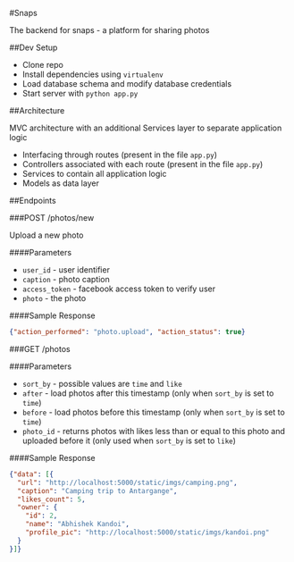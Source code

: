 #Snaps

The backend for snaps - a platform for sharing photos

##Dev Setup

* Clone repo
* Install dependencies using `virtualenv`
* Load database schema and modify database credentials
* Start server with `python app.py`

##Architecture

MVC architecture with an additional Services layer to separate application logic

 * Interfacing through routes (present in the file `app.py`)
 * Controllers associated with each route (present in the file `app.py`)
 * Services to contain all application logic
 * Models as data layer

##Endpoints

###POST /photos/new

Upload a new photo

####Parameters
 * `user_id` - user identifier
 * `caption` - photo caption
 * `access_token` - facebook access token to verify user
 * `photo` - the photo

####Sample Response
```json
{"action_performed": "photo.upload", "action_status": true}
```

###GET /photos

####Parameters
 * `sort_by` - possible values are `time` and `like`
 * `after` - load photos after this timestamp (only when `sort_by` is set to `time`)
 * `before` - load photos before this timestamp (only when `sort_by` is set to `time`)
 * `photo_id` - returns photos with likes less than or equal to this photo and uploaded before it (only used when `sort_by` is set to `like`)

####Sample Response
```json
{"data": [{
  "url": "http://localhost:5000/static/imgs/camping.png",
  "caption": "Camping trip to Antargange",
  "likes_count": 5,
  "owner": {
    "id": 2,
    "name": "Abhishek Kandoi",
    "profile_pic": "http://localhost:5000/static/imgs/kandoi.png"
  }
}]}
```
